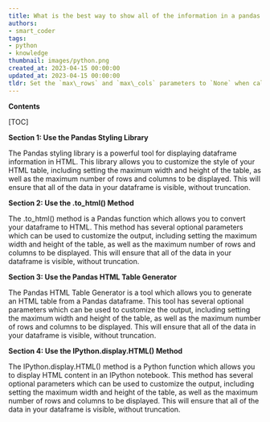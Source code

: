 ```yaml
---
title: What is the best way to show all of the information in a pandas dataframe when converting it to html format?
authors:
- smart_coder
tags:
- python
- knowledge
thumbnail: images/python.png
created_at: 2023-04-15 00:00:00
updated_at: 2023-04-15 00:00:00
tldr: Set the `max\_rows` and `max\_cols` parameters to `None` when calling `df.to\_html()`.
---
```


**Contents**

[TOC]

**Section 1: Use the Pandas Styling Library**

The Pandas styling library is a powerful tool for displaying dataframe information in HTML. This library allows you to customize the style of your HTML table, including setting the maximum width and height of the table, as well as the maximum number of rows and columns to be displayed. This will ensure that all of the data in your dataframe is visible, without truncation.

**Section 2: Use the .to_html() Method**

The .to_html() method is a Pandas function which allows you to convert your dataframe to HTML. This method has several optional parameters which can be used to customize the output, including setting the maximum width and height of the table, as well as the maximum number of rows and columns to be displayed. This will ensure that all of the data in your dataframe is visible, without truncation.

**Section 3: Use the Pandas HTML Table Generator**

The Pandas HTML Table Generator is a tool which allows you to generate an HTML table from a Pandas dataframe. This tool has several optional parameters which can be used to customize the output, including setting the maximum width and height of the table, as well as the maximum number of rows and columns to be displayed. This will ensure that all of the data in your dataframe is visible, without truncation.

**Section 4: Use the IPython.display.HTML() Method**

The IPython.display.HTML() method is a Python function which allows you to display HTML content in an IPython notebook. This method has several optional parameters which can be used to customize the output, including setting the maximum width and height of the table, as well as the maximum number of rows and columns to be displayed. This will ensure that all of the data in your dataframe is visible, without truncation.
